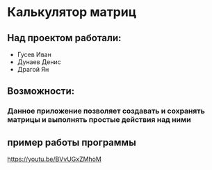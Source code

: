 # Калькулятор матриц

## Над проектом работали:
* Гусев Иван
* Дунаев Денис
* Драгой Ян

## Возможности:
### Данное приложение позволяет создавать и сохранять матрицы и выполнять простые действия над ними

## пример работы программы
https://youtu.be/BVvUGxZMhoM
